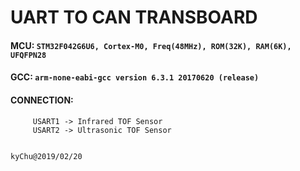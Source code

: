 # UART TO CAN TRANSBOARD

#### MCU: ```STM32F042G6U6, Cortex-M0, Freq(48MHz), ROM(32K), RAM(6K), UFQFPN28```
#### GCC: ```arm-none-eabi-gcc version 6.3.1 20170620 (release)```
#### CONNECTION:
```
     USART1 -> Infrared TOF Sensor
     USART2 -> Ultrasonic TOF Sensor
```

                                                               kyChu@2019/02/20

